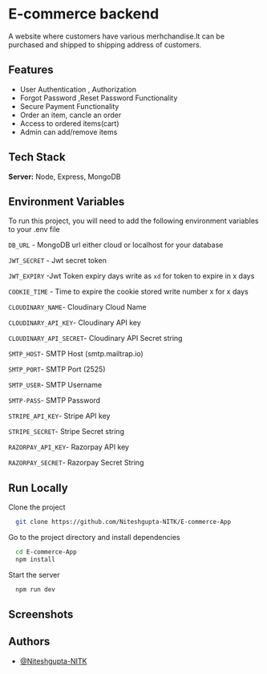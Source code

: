 # E-commerce backend 

A website where customers have various merhchandise.It can be purchased  and shipped to shipping address of customers.

## Features

-   User Authentication , Authorization
-   Forgot Password ,Reset Password Functionality
-   Secure Payment Functionality
-   Order an item, cancle an order
-   Access to ordered items(cart)
-   Admin can add/remove items


## Tech Stack

**Server:** Node, Express, MongoDB

## Environment Variables

To run this project, you will need to add the following environment variables to your .env file

`DB_URL` - MongoDB url either cloud or localhost for your database

`JWT_SECRET` - Jwt secret token 

`JWT_EXPIRY` -Jwt Token expiry days write as `xd` for token to expire in x days

`COOKIE_TIME` - Time to expire the cookie stored write number x for x days

`CLOUDINARY_NAME`- Cloudinary Cloud Name

`CLOUDINARY_API_KEY`- Cloudinary API key

`CLOUDINARY_API_SECRET`- Cloudinary  API Secret  string

`SMTP_HOST`- SMTP Host (smtp.mailtrap.io)

`SMTP_PORT`- SMTP Port (2525)

`SMTP_USER`- SMTP Username

`SMTP-PASS`- SMTP Password

`STRIPE_API_KEY`- Stripe API key

`STRIPE_SECRET`- Stripe Secret string

`RAZORPAY_API_KEY`- Razorpay API key

`RAZORPAY_SECRET`- Razorpay Secret String



## Run Locally

Clone the project

```bash
  git clone https://github.com/Niteshgupta-NITK/E-commerce-App
```

Go to the project directory and install dependencies

```bash
  cd E-commerce-App
  npm install
```

Start the server
```bash
  npm run dev
```

## Screenshots


## Authors

-   [@Niteshgupta-NITK](https://github.com/Niteshgupta-NITK)
